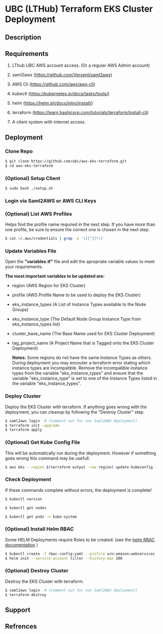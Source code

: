 # UBC (LTHub) Terraform EKS Cluster Deployment

## Description

## Requirements

1. LThub UBC AWS account access. (Or a regular AWS Admin account)

2. saml2aws (https://github.com/Versent/saml2aws)

3. AWS Cli (https://github.com/aws/aws-cli)

4. kubectl (https://kubernetes.io/docs/tasks/tools/)

5. helm (https://helm.sh/docs/intro/install/)

6. terraform (https://learn.hashicorp.com/tutorials/terraform/install-cli)

7. A client system with internet access. 

## Deployment 

### Clone Repo

   ```bash
   $ git clone https://github.com/ubc/aws-eks-terraform.git
   $ cd aws-eks-terraform
   ```

### (Optional) Setup Client

   ```bash
   $ sudo bash ./setup.sh
   ```

### Login via Saml2AWS or AWS CLI Keys

### (Optional) List AWS Profiles

   Helps find the profile name required in the next step. If you have more than one profile, be sure to ensure the correct one is chosen in the next step.

   ```bash
   $ cat ~/.aws/credentials | grep -o '\[[^]]*\]'
   ```

### Update Variables File

   Open the **"variables.tf"** file and edit the apropriate variable values to meet your requirements.
   
   **The most important variables to be updated are:**
   
* region              (AWS Region for EKS Cluster)
* profile             (AWS Profile Name to be used to deploy the EKS Cluster)
* eks_instance_types  (A List of Instance Types available to the Node Groups)
* eks_instance_type   (The Default Node Group Instance Type from eks_instance_types list)
* cluster_base_name   (The Base Name used for EKS Cluster Deployment)
* tag_project_name    (A Project Name that is Tagged onto the EKS Cluster Deployment)
     
   **Notes:**
   Some regions do not have the same Instance Types as others. During deployment you may encouter a terraform error stating which instance types are incompatible. Remove the incompatible instance types from the variable "eks_instance_types" and ensure that the variable "eks_instance_type" is set to one of the Instance Types listed in the variable "eks_instance_types".

### Deploy Cluster

  Deploy the EKS Cluster with terraform. If anything goes wrong with the deployment, you can cleanup by following the "Destroy Cluster" step.

   ```bash
   $ saml2aws login  # (Comment out for non Saml2AWS deployment) 
   $ terraform init -upgrade
   $ terraform apply
   ```

### (Optional) Get Kube Config File

   This will be automatically run during the deployment. However if something goes wrong this command may be usefull. 
   
   ```bash
   $ aws eks --region $(terraform output -raw region) update-kubeconfig --name $(terraform output -raw cluster_name) --profile $(terraform output -raw profile) && export KUBE_CONFIG_PATH=~/.kube/config && export KUBERNETES_MASTER=~/.kube/config
   ```   
   
### Check Deployment

   If these commands complete without errors, the deployment is complete!

   ```bash
   $ kubectl version
   ```
   
   ```bash
   $ kubectl get nodes
   ```
   
   ```bash
   $ kubectl get pods -n kube-system
   ```

### (Optional) Install Helm RBAC

 Some HELM Deployments require Roles to be created. (see the [helm RBAC documentation](https://helm.sh/docs/using_helm/#role-based-access-control) )
 
   ```bash
   $ kubectl create -f rbac-config.yaml --profile urn:amazon:webservices
   $ helm init --service-account tiller --history-max 200
   ```

### (Optional) Destroy Cluster

  Destroy the EKS Cluster with terraform.

   ```bash
   $ saml2aws login  # (Comment out for non Saml2AWS deployment) 
   $ terraform destroy
   ```

## Support

## Refrences
